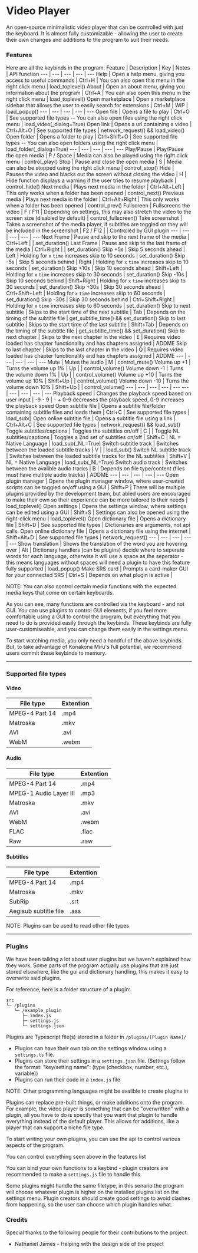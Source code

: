 # Video Player

An open-source minimalistic video player that can be controlled with just the keyboard. It is almost fully customizable - allowing the user to create their own changes and additions to the program to suit their needs.

### **Features**

Here are all the keybinds in the program:
Feature | Description | Key | Notes | API function
--- | --- | --- | --- | ---
Help | Open a help menu, giving you access to useful commands | Ctrl+H | You can also open this menu in the right click menu | load_toplevel()
About | Open an about menu, giving you information about the program | Ctrl+A | You can also open this menu in the right click menu | load_toplevel()
Open marketplace | Open a marketplace sidebar that allows the user to easily search for extensions | Ctrl+M | WIP | load_popup()
--- | --- | --- | --- | ---
Open file | Opens a file to play | Ctrl+O | See supported file types -- You can also open files using the right click menu | load_video(\_dialog=True)
Open link | Opens a url containing a video | Ctrl+Alt+O | See supported file types | network_request() && load_video()
Open folder | Opens a folder to play | Ctrl+Shift+O | See supported file types -- You can also open folders using the right click menu | load_folder(\_dialog=True)
--- | --- | --- | --- | ---
Play/Pause | Play/Pause the open media | P / Space | Media can also be played using the right click menu | control_play()
Stop | Pause and close the open media | S | Media can also be stopped using the right click menu | control_stop()
Hide | Pauses the video and blacks out the screen without closing the video | H | Hide function displays a warning if the user tries to resume playback | control_hide()
Next media | Plays next media in the folder | Ctrl+Alt+Left | This only works when a folder has been opened | control_next()
Previous media | Plays next media in the folder | Ctrl+Alt+Right | This only works when a folder has been opened | control_prev()
Fullscreen | Fullscreens the video | F / F11 | Depending on settings, this may also stretch the video to the screen size (disabled by default) | control_fullscreen()
Take screenshot | Takes a screenshot of the media player, if subtitles are toggled on they will be included in the screenshot | F2 / F12 | | Controlled by GUI plugin
--- | --- | --- | --- | ---
Next Frame | Pause and skip to the next frame of the media | Ctrl+Left | | set_duration()
Last Frame | Pause and skip to the last frame of the media | Ctrl+Right | | set_duration()
Skip +5s | Skip 5 seconds ahead | Left | Holding for `x` `time` increases skip to 10 seconds | set_duration()
Skip -5s | Skip 5 seconds behind | Right | Holding for `x` `time` increases skip to 10 seconds | set_duration()
Skip +10s | Skip 10 seconds ahead | Shift+Left | Holding for `x` `time` increases skip to 30 seconds | set_duration()
Skip -10s | Skip 10 seconds behind | Shift+Right | Holding for `x` `time` increases skip to 30 seconds | set_duration()
Skip +30s | Skip 30 seconds ahead | Ctrl+Shift+Left | Holding for `x` `time` increases skip to 60 seconds | set_duration()
Skip -30s | Skip 30 seconds behind | Ctrl+Shift+Right | Holding for `x` `time` increases skip to 60 seconds | set_duration()
Skip to next subtitle | Skips to the start time of the next subtitle | Tab | Depends on the timing of the subtitle file | get_subtitle_time() && set_duration()
Skip to last subtitle | Skips to the start time of the last subtitle | Shift+Tab | Depends on the timing of the subtitle file | get_subtitle_time() && set_duration()
Skip to next chapter | Skips to the next chapter in the video | E | Requires video loaded has chapter functionality and has chapters assigned | ADDME
Skip to last chapter | Skips to the last chapter in the video | Q | Requires video loaded has chapter functionality and has chapters assigned | ADDME
--- | --- | --- | --- | ---
Mute | Mutes the audio | M | control_mute()
Volume up +1 | Turns the volume up 1% | Up | | control_volume()
Volume down -1 | Turns the volume down 1% | Up | | control_volume()
Volume up +10 | Turns the volume up 10% | Shift+Up | | control_volume()
Volume down -10 | Turns the volume down 10% | Shift+Up | | control_volume()
--- | --- | --- | --- | ---
--- | --- | --- | --- | ---
Playback speed | Changes the playback speed based on user input | -9 - 9 | - + 0-9 decreases the playback speed, 0-9 increases the playback speed
Open subtitle file | Opens a subtitle file/folder containing subtitle files and loads them | Ctrl+C | See supported file types | load_sub()
Open online subtitle file | Opens a subtitle file using a link | Ctrl+Alt+C | See supported file types | network_request() && load_sub()
Toggle subtitles/captions | Toggles the subtitles on/off | C | |
Toggle NL subtitles/captions | Toggles a 2nd set of subtitles on/off | Shift+C | NL = Native Language | load_sub(\_NL=True)
Switch subtitle track | Switches between the loaded subtitle tracks | V | | load_sub()
Switch NL subtitle track | Switches between the loaded subtitle tracks for the NL subtitles | Shift+V | NL = Native Language | load_sub(\_NL=True)
Switch audio track | Switches between the avalible audio tracks | B | Depends on file type/content (files must have multiple audio tracks) | ADDME
--- | --- | --- | --- | ---
Open plugin manager | Opens the plugin manager window, where user-created scripts can be toggled on/off using a GUI | Shift+P | There will be multiple plugins provided by the development team, but abled users are encouraged to make their own so their experience can be more tailored to their needs | load_toplevel()
Open settings | Opens the settings window, where settings can be edited using a GUI | Shift+S | Settings can also be opened using the right-click menu | load_toplevel()
Open dictionary file | Opens a dictionary file | Shift+D | See supported file types | Dictionaries are arguments, not api calls.
Open online dictionary file | Opens a dictionary file using the internet | Shift+Alt+D | See supported file types | network_request()
--- | --- | --- | --- | ---
Show translation | Shows the translation of the word you are hovering over | Alt | Dictionary handlers (can be plugins) decide where to seperate words for each language, otherwise it will use a space as the seperator - this means languages without spaces will need a plugin to have this feature fully supported | load_popup()
Make SRS card | Prompts a card-maker GUI for your connected SRS | Ctrl+S | Depends on what plugin is active |

NOTE: You can also control certain media functions with the expected media keys that come on certain keyboards.

As you can see, many functions are controlled via the keyboard - and not GUI. You can use plugins to control GUI elements, if you feel more comfortable using a GUI to control the program, but everything that you need to do is provided easily through the keybinds. These keybinds are fully user-customiseable, and you can change them easily in the settings menu.

To start watching media, you only need a handful of the above keybinds. But, to take advantage of Konakona Miru's full potential, we recommend users commit these keybinds to memory.

---

### **Supported file types**

#### **Video**

| File type      | Extention |
| -------------- | --------- |
| MPEG-4 Part 14 | .mp4      |
| Matroska       | .mkv      |
| AVI            | .avi      |
| WebM           | .webm     |

#### **Audio**

| File type              | Extention |
| ---------------------- | --------- |
| MPEG-4 Part 14         | .mp4      |
| MPEG-1 Audio Layer III | .mp3      |
| Matroska               | .mkv      |
| AVI                    | .avi      |
| WebM                   | .webm     |
| FLAC                   | .flac     |
| Raw                    | .raw      |

#### **Subtitles**

| File type             | Extention |
| --------------------- | --------- |
| MPEG-4 Part 14        | .mp4      |
| Matroska              | .mkv      |
| SubRip                | .srt      |
| Aegisub subtitle file | .ass      |

NOTE: Plugins can be used to read other file types

---

### **Plugins**

We have been talking a lot about user plugins but we haven't explained how they work. Some parts of the program actually use plugins that are just stored elsewhere, like the gui and dictionary handling, this makes it easy to overwrite said plugins.

For reference, here is a folder structure of a plugin:

```
src
└─ /plugins
   └─ /example_plugin
      ├─ index.js
      ├─ settings.js
      └─ settings.json
```

Plugins are Typescript file(s) stored in a folder in `/plugins/[Plugin Name]/`

-   Plugins can have their own tab on the settings window using a `settings.ts` file.
-   Plugins can store their settings in a `settings.json` file. (Settings follow the format: "key/setting name": (type (checkbox, number, etc.), variable))
-   Plugins can run their code in a `index.js` file

NOTE: Other programming languages might be avalible to create plugins in

Plugins can replace pre-built things, or make additions onto the program. For example, the video player is something that can be "overwritten" with a plugin, all you have to do is specify that you want that plugin to handle everything instead of the default player. This allows for additions, like a player that can support a niche file type.

To start writing your own plugins, you can use the api to control various aspects of the program.

You can control everything seen above in the features list

You can bind your own functions to a keybind - plugin creators are recommended to make a `settings.js` file to handle this.

Some plugins might handle the same filetype, in this senario the program will choose whatever plugin is higher on the installed plugins list on the settings menu. Plugin creators should create good settings to avoid clashes from happening, so the user can choose which plugin handles what.

### **Credits**

Special thanks to the following people for their contributions to the project:

-   Nathaniel James - Helping with the design side of the project
